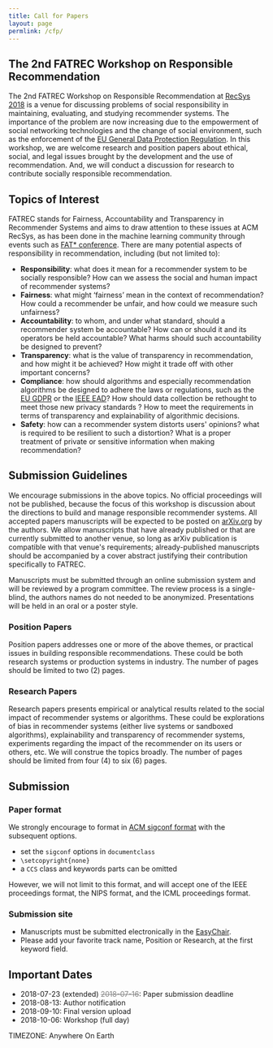 ```yaml
---
title: Call for Papers
layout: page
permlink: /cfp/
---
```


## The 2nd FATREC Workshop on Responsible Recommendation

The 2nd FATREC Workshop on Responsible Recommendation at [RecSys 2018](https://recsys.acm.org/recsys18/) is a venue for discussing problems of social responsibility in maintaining, evaluating, and studying recommender systems.
The importance of the problem are now increasing due to the empowerment of social networking technologies and the change of social environment, such as the enforcement of the [EU General Data Protection Regulation](http://eur-lex.europa.eu/legal-content/EN/TXT/?uri=CELEX:32016R0679).
In this workshop, we are welcome research and position papers about ethical, social, and legal issues brought by the development and the use of recommendation.
And, we will conduct a discussion for research to contribute socially responsible recommendation.

## Topics of Interest

FATREC stands for Fairness, Accountability and Transparency in Recommender Systems and aims to draw attention to these issues at ACM RecSys, as has been done in the machine learning community through events such as [FAT* conference](https://fatconference.org/). There are many potential aspects of responsibility in recommendation, including (but not limited to):

* **Responsibility**: what does it mean for a recommender system to be socially responsible? How can we assess the social and human impact of recommender systems?
* **Fairness**: what might ‘fairness’ mean in the context of recommendation? How could a recommender be unfair, and how could we measure such unfairness?
* **Accountability**: to whom, and under what standard, should a recommender system be accountable? How can or should it and its operators be held accountable? What harms should such accountability be designed to prevent?
* **Transparency**: what is the value of transparency in recommendation, and how might it be achieved? How might it trade off with other important concerns?
* **Compliance**: how should algorithms and especially recommendation algorithms be designed to adhere the laws or regulations, such as the [EU GDPR](http://eur-lex.europa.eu/legal-content/EN/TXT/?uri=CELEX:32016R0679) or the [IEEE EAD](https://ethicsinaction.ieee.org/)? How should data collection be rethought to meet those new privacy standards ? How to meet the requirements in terms of transparency and explainability of algorithmic decisions.
* **Safety**: how can a recommender system distorts users' opinions? what is required to be resilient to such a distortion? What is a proper treatment of private or sensitive information when making recommendation?

## Submission Guidelines 

We encourage submissions in the above topics.
No official proceedings will not be published, because the focus of this workshop is discussion about the directions to build and manage responsible recommender systems.
All accepted papers manuscripts will be expected to be posted on [arXiv.org](https://arxiv.org/) by the authors.
We allow manuscripts that have already published or that are currently submitted to another venue, so long as arXiv publication is compatible with that venue's requirements; already-published manuscripts should be accompanied by a cover abstract justifying their contribution specifically to FATREC.

Manuscripts must be submitted through an online submission system and will be reviewed by a program committee.
The review process is a single-blind, the authors names do not needed to be anonymized. 
Presentations will be held in an oral or a poster style.

### Position Papers

Position papers addresses one or more of the above themes, or practical issues in building responsible recommendations.
These could be both research systems or production systems in industry.
The number of pages should be limited to two (2) pages.

### Research Papers

Research papers presents empirical or analytical results related to the social impact of recommender systems or algorithms.
These could be explorations of bias in recommender systems (either live systems or sandboxed algorithms), explainability and transparency of recommender systems, experiments regarding the impact of the recommender on its users or others, etc.
We will construe the topics broadly.
The number of pages should be limited from four (4) to six (6) pages.

## Submission

### Paper format

We strongly encourage to format in [ACM sigconf format](https://www.acm.org/publications/proceedings-template) with the subsequent options.

* set the `sigconf` options in `documentclass`
* `\setcopyright{none}`
* a `CCS` class and keywords parts can be omitted

However, we will not limit to this format, and will accept one of the IEEE proceedings format, the NIPS format, and the ICML proceedings format.

### Submission site

* Manuscripts must be submitted electronically in the [EasyChair](https://easychair.org/conferences/?conf=fatrec2018).
* Please add your favorite track name, Position or Research, at the first keyword field.

## Important Dates

* 2018-07-23 (extended) <del style="color: gray;">2018-07-16</del>: Paper submission deadline
* 2018-08-13: Author notification
* 2018-09-10: Final version upload
* 2018-10-06: Workshop (full day)

TIMEZONE: Anywhere On Earth
